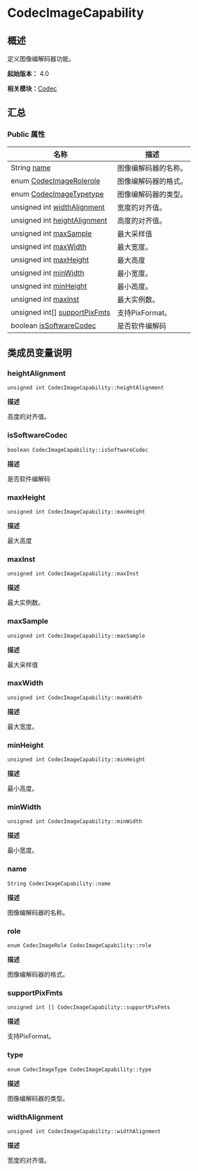 # CodecImageCapability


## 概述

定义图像编解码器功能。

**起始版本：** 4.0

**相关模块：**[Codec](_codec_v20.md)


## 汇总


### Public 属性

| 名称 | 描述 | 
| -------- | -------- |
| String [name](#name) | 图像编解码器的名称。 | 
| enum [CodecImageRole](_codec_v20.md#codecimagerole)[role](#role) | 图像编解码器的格式。 | 
| enum [CodecImageType](_codec_v20.md#codecimagetype)[type](#type) | 图像编解码器的类型。 | 
| unsigned int [widthAlignment](#widthalignment) | 宽度的对齐值。 | 
| unsigned int [heightAlignment](#heightalignment) | 高度的对齐值。 | 
| unsigned int [maxSample](#maxsample) | 最大采样值 | 
| unsigned int [maxWidth](#maxwidth) | 最大宽度。 | 
| unsigned int [maxHeight](#maxheight) | 最大高度 | 
| unsigned int [minWidth](#minwidth) | 最小宽度。 | 
| unsigned int [minHeight](#minheight) | 最小高度。 | 
| unsigned int [maxInst](#maxinst) | 最大实例数。 | 
| unsigned int[] [supportPixFmts](#supportpixfmts) | 支持PixFormat。 | 
| boolean [isSoftwareCodec](#issoftwarecodec) | 是否软件编解码 | 


## 类成员变量说明


### heightAlignment

```
unsigned int CodecImageCapability::heightAlignment
```

**描述**

高度的对齐值。


### isSoftwareCodec

```
boolean CodecImageCapability::isSoftwareCodec
```

**描述**

是否软件编解码


### maxHeight

```
unsigned int CodecImageCapability::maxHeight
```

**描述**

最大高度


### maxInst

```
unsigned int CodecImageCapability::maxInst
```

**描述**

最大实例数。


### maxSample

```
unsigned int CodecImageCapability::maxSample
```

**描述**

最大采样值


### maxWidth

```
unsigned int CodecImageCapability::maxWidth
```

**描述**

最大宽度。


### minHeight

```
unsigned int CodecImageCapability::minHeight
```

**描述**

最小高度。


### minWidth

```
unsigned int CodecImageCapability::minWidth
```

**描述**

最小宽度。


### name

```
String CodecImageCapability::name
```

**描述**

图像编解码器的名称。


### role

```
enum CodecImageRole CodecImageCapability::role
```

**描述**

图像编解码器的格式。


### supportPixFmts

```
unsigned int [] CodecImageCapability::supportPixFmts
```

**描述**

支持PixFormat。


### type

```
enum CodecImageType CodecImageCapability::type
```

**描述**

图像编解码器的类型。


### widthAlignment

```
unsigned int CodecImageCapability::widthAlignment
```

**描述**

宽度的对齐值。
